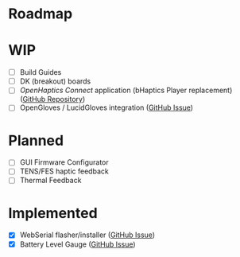 # Roadmap

# WIP

- [ ] Build Guides
- [ ] DK (breakout) boards
- [ ] *OpenHaptics Connect* application (bHaptics Player replacement) ([GitHub Repository](https://github.com/openhaptics/xrconnect-monorepo))
- [ ] OpenGloves / LucidGloves integration ([GitHub Issue](https://github.com/openhaptics/openhaptics-firmware/issues/44))

# Planned

- [ ] GUI Firmware Configurator
- [ ] TENS/FES haptic feedback
- [ ] Thermal Feedback

# Implemented

- [x] WebSerial flasher/installer ([GitHub Issue](https://github.com/openhaptics/openhaptics-firmware/issues/6))
- [x] Battery Level Gauge ([GitHub Issue](https://github.com/openhaptics/openhaptics-firmware/issues/17))